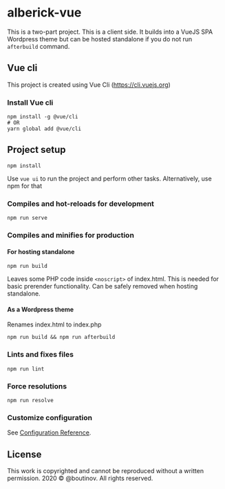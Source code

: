 # alberick-vue

This is a two-part project. This is a client side. It builds into a VueJS SPA Wordpress theme but can be hosted standalone if you do not run `afterbuild` command.

## Vue cli

This project is created using Vue Cli (https://cli.vuejs.org)

### Install Vue cli
```
npm install -g @vue/cli
# OR
yarn global add @vue/cli
```

## Project setup
```
npm install
```

Use `vue ui` to run the project and perform other tasks. Alternatively, use npm for that

### Compiles and hot-reloads for development
```
npm run serve
```


### Compiles and minifies for production

#### For hosting standalone
```
npm run build
```
Leaves some PHP code inside `<noscript>` of index.html. This is needed for basic prerender functionality. Can be safely removed when hosting standalone.

#### As a Wordpress theme
Renames index.html to index.php
```
npm run build && npm run afterbuild
```

### Lints and fixes files
```
npm run lint
```

### Force resolutions
```
npm run resolve
```

### Customize configuration
See [Configuration Reference](https://cli.vuejs.org/config/).

## License
This work is copyrighted and cannot be reproduced without a written permission. 2020 © @boutinov. All rights reserved.
